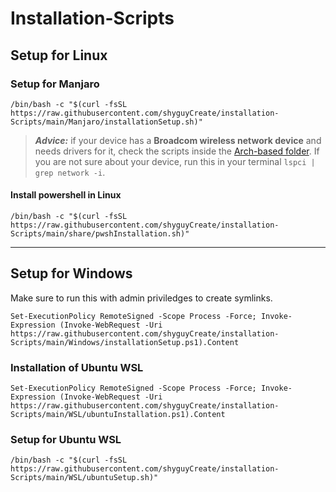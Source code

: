 # Installation-Scripts

## Setup for Linux

### Setup for Manjaro
```
/bin/bash -c "$(curl -fsSL https://raw.githubusercontent.com/shyguyCreate/installation-Scripts/main/Manjaro/installationSetup.sh)"
```
> ***Advice:*** if your device has a **Broadcom wireless network device** and needs drivers for it, check the scripts inside the [Arch-based folder](./BroadcomDrivers/Arch-based). If you are not sure about your device, run this in your terminal `lspci | grep network -i`.

#### Install powershell in Linux
```
/bin/bash -c "$(curl -fsSL https://raw.githubusercontent.com/shyguyCreate/installation-Scripts/main/share/pwshInstallation.sh)"
```

------------------------

## Setup for Windows

Make sure to run this with admin priviledges to create symlinks.
```
Set-ExecutionPolicy RemoteSigned -Scope Process -Force; Invoke-Expression (Invoke-WebRequest -Uri https://raw.githubusercontent.com/shyguyCreate/installation-Scripts/main/Windows/installationSetup.ps1).Content
```

### Installation of Ubuntu WSL
```
Set-ExecutionPolicy RemoteSigned -Scope Process -Force; Invoke-Expression (Invoke-WebRequest -Uri https://raw.githubusercontent.com/shyguyCreate/installation-Scripts/main/WSL/ubuntuInstallation.ps1).Content
```

### Setup for Ubuntu WSL
```
/bin/bash -c "$(curl -fsSL https://raw.githubusercontent.com/shyguyCreate/installation-Scripts/main/WSL/ubuntuSetup.sh)"
```
